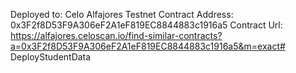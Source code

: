 Deployed to: Celo Alfajores Testnet
Contract Address: 0x3F2f8D53F9A306eF2A1eF819EC8844883c1916a5
Contract Url: https://alfajores.celoscan.io/find-similar-contracts?a=0x3F2f8D53F9A306eF2A1eF819EC8844883c1916a5&m=exact# DeployStudentData
